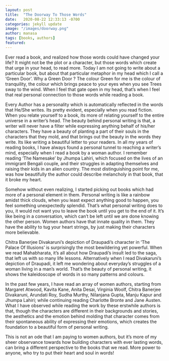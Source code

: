 ```yaml
---
layout: post
title:  "The Doorway To Those Words"
date:   2020-08-22 12:33:13 -0700
categories: jekyll update
image: "/images/doorway.png"
author: manasa
tags: [books, authors]
featured:
---
```


Ever read a book, and realized how those words could have changed your life? It might not be the plot or a character, but those words which create that urge in your head, to read more. Today I am not going to write about a particular book, but about that particular metaphor in my head which I call a  ‘Green Door’.
Why a Green Door ?
The colour Green for me is the colour of tranquility, the colour which brings peace to your eyes when you see Trees sway to the wind. When I feel that gate open in my head, that’s when I feel that real personal connection to those words while reading a book.

Every Author has a personality which is automatically reflected in the words that He/She writes. Its pretty evident, especially when you read fiction. When you relate yourself to a book, its more of relating yourself to the entire universe in a writer’s head. The beauty behind personal writing is that, a writer will never have a filter while expressing anything behalf of his/her characters. They have a beauty of planting a part of their souls in the characters that they mold, and that brings out the beauty in the words they write.
Its like writing a beautiful letter to your readers.
In all my years of reading books, I have always found a personal tunnel to reaching a writer’s mind, especially when I read a book by a woman author. I remember reading ‘The Namesake’ by Jhumpa Lahiri, which focused on the lives of an immigrant Bengali couple, and their struggles in adapting themselves and raising their kids in an alien country. The most distinguishing point for me, was how beautifully the author could describe melancholy in that book, that it broke my heart.

Somehow without even realizing, I started picking out books which had more of a personal element in them. Personal writing is like a rainbow amidst thick clouds, when you least expect anything good to happen, you feel something unexpectedly splendid. That’s what personal writing does to you, it would not want you to leave the book until you get to the end of it. It’s like being in a conversation, which can’t be left until we are done knowing the other person. Women authors have that innate quality in them. They have the ability to tug your heart strings, by just making their characters more believable.

Chitra Banerjee Divakaruni’s depiction of Draupadi’s character in ‘The Palace Of Illusions’ is surprisingly the most bewildering yet powerful. When we read Mahabharata, it’s all about how Draupadi’s insult led to the saga, that left us with so many life lessons. Alternatively when I read Divakaruni’s depiction of Draupadi, it left me wondering about everyday’s struggles of a woman living in a man’s world. That’s the beauty of personal writing, it shows the kaleidoscope of words in so many patterns and colours.

In the past few years, I have read an array of women authors, starting from Margaret Atwood, Kavita Kane, Anita Desai, Virginia Woolf, Chitra Banerjee Divakaruni, Arundati Roy, Sudha Murthy, Nilanjana Gupta, Manju Kapur and Jhumpa Lahiri; while continuing reading Charlotte Bronte and Jane Austen. What I have observed while reading the work by these erstwhile authors is that, though the characters are different in their backgrounds and stories, the aesthetics and the emotion behind molding that character comes from their spontaneous ability of expressing their emotions, which creates the foundation to a beautiful form of personal writing.

This is not an ode that I am paying to women authors, but it’s more of my sheer observance towards how building characters with ever lasting words, can bring a different perspective to the books that we read.
More power to anyone, who try to put their heart and soul in words!